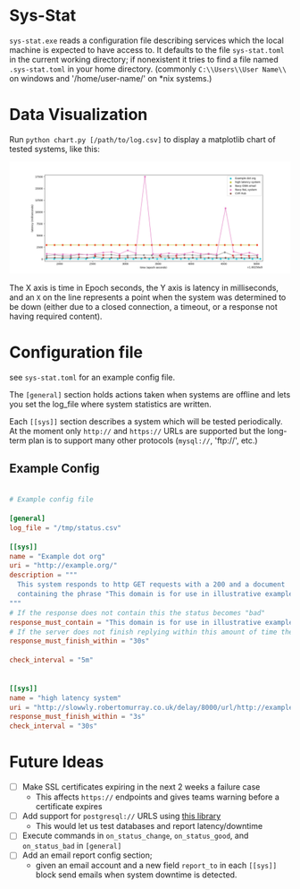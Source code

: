 
# Sys-Stat

`sys-stat.exe` reads a configuration file
describing services which the local machine is expected to
have access to. It defaults to the file `sys-stat.toml` in
the current working directory; if nonexistent it tries
to find a file named `.sys-stat.toml` in your home directory.
(commonly `C:\\Users\\User Name\\` on windows and '/home/user-name/' on \*nix systems.)

# Data Visualization

Run `python chart.py [/path/to/log.csv]` to display
a matplotlib chart of tested systems, like this:

![Example Chart](example_chart.jpg)

The X axis is time in Epoch seconds, the Y axis is latency in milliseconds,
and an `X` on the line represents a point when the system was determined to
be down (either due to a closed connection, a timeout, or a response not having required content).

# Configuration file

see `sys-stat.toml` for an example config file.

The `[general]` section holds actions taken when
systems are offline and lets you set the log_file
where system statistics are written.

Each `[[sys]]` section describes a system which
will be tested periodically. At the moment only
`http://` and `https://` URLs are supported but the
long-term plan is to support many other protocols (`mysql://`, 'ftp://', etc.)

## Example Config

```toml

# Example config file

[general]
log_file = "/tmp/status.csv"

[[sys]]
name = "Example dot org"
uri = "http://example.org/"
description = """
  This system responds to http GET requests with a 200 and a document
  containing the phrase "This domain is for use in illustrative examples in documents".
"""
# If the response does not contain this the status becomes "bad"
response_must_contain = "This domain is for use in illustrative examples in documents"
# If the server does not finish replying within this amount of time the status becomes "bad"
response_must_finish_within = "30s"

check_interval = "5m"


[[sys]]
name = "high latency system"
uri = "http://slowwly.robertomurray.co.uk/delay/8000/url/http://example.org"
response_must_finish_within = "3s"
check_interval = "30s"

```

# Future Ideas

 - [ ] Make SSL certificates expiring in the next 2 weeks a failure case
    - This affects `https://` endpoints and gives teams warning before a certificate expires
 - [ ] Add support for `postgresql://` URLS using [this library](https://docs.rs/postgres/0.17.5/postgres/)
    - This would let us test databases and report latency/downtime
 - [ ] Execute commands in `on_status_change`, `on_status_good`, and `on_status_bad` in `[general]`
 - [ ] Add an email report config section;
    - given an email account and a new field `report_to` in each `[[sys]]` block
      send emails when system downtime is detected.


